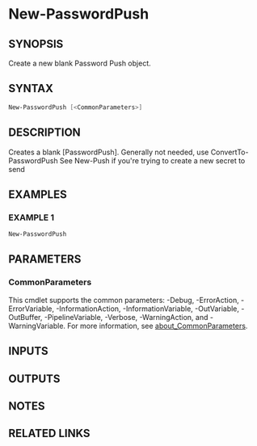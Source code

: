 # New-PasswordPush

## SYNOPSIS

Create a new blank Password Push object.

## SYNTAX

```powershell
New-PasswordPush [<CommonParameters>]
```

## DESCRIPTION

Creates a blank \[PasswordPush\].
Generally not needed, use ConvertTo-PasswordPush
See New-Push if you're trying to create a new secret to send

## EXAMPLES

### EXAMPLE 1

```powershell
New-PasswordPush
```

## PARAMETERS

### CommonParameters

This cmdlet supports the common parameters: -Debug, -ErrorAction, -ErrorVariable, -InformationAction, -InformationVariable, -OutVariable, -OutBuffer, -PipelineVariable, -Verbose, -WarningAction, and -WarningVariable. For more information, see [about_CommonParameters](http://go.microsoft.com/fwlink/?LinkID=113216).

## INPUTS

## OUTPUTS

## NOTES

## RELATED LINKS
